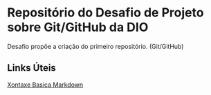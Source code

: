 # Repositório do Desafio de Projeto sobre Git/GitHub da DIO
Desafio propõe a criação do primeiro repositório. (Git/GitHub)

## Links Úteis

[Xontaxe Basica Markdown]([https://www.markdownguide.org/](https://www.markdownguide.org/basic-syntax/))

